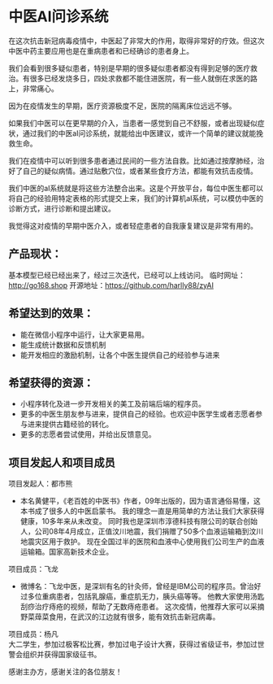 ﻿# 中医AI问诊系统
在这次抗击新冠病毒疫情中，中医起了非常大的作用，取得非常好的疗效。但这次中医中药主要应用也是在重病患者和已经确诊的患者身上。

我们会看到很多疑似患者，特别是早期的很多疑似患者都没有得到足够的医疗救治。有很多已经发烧多日，四处求救都不能住进医院，有一些人就倒在求医的路上，非常痛心。

因为在疫情发生的早期，医疗资源极度不足，医院的隔离床位远远不够。

如果我们中医可以在更早期的介入，当患者一感觉到自己不舒服，或者出现疑似症状，通过我们的中医aI问诊系统，就能给出中医建议，或许一个简单的建议就能挽救生命。

我们在疫情中可以听到很多患者通过民间的一些方法自救。比如通过按摩肺经，治好了自己的疑似病情。通过贴敷穴位，或者某些食疗方法，都能有效抗击疫情。

我们中医的aI系统就是将这些方法整合出来。这是个开放平台，每位中医生都可以将自己的经验用特定表格的形式提交上来，我们的计算机aI系统，可以模仿中医的诊断方式，进行诊断和提出建议。

我觉得这对疫情的早期中医介入，或者轻症患者的自我康复建议是非常有用的。

## 产品现状：
基本模型已经已经出来了，经过三次迭代，已经可以上线访问。
临时网址：http://go168.shop
开源地址：https://github.com/harlly88/zyAI

## 希望达到的效果：
* 能在微信小程序中运行，让大家更易用。
* 能生成统计数据和反馈机制
* 能开发相应的激励机制，让各个中医生提供自己的经验参与进来

## 希望获得的资源：
* 小程序转化及进一步开发相关的美工及前端后端的程序员。
* 更多的中医生朋友参与进来，提供自己的经验。也欢迎中医学生或者志愿者参与进来提供古籍经验的转化。
* 更多的志愿者尝试使用，并给出反馈意见。

## 项目发起人和项目成员
项目发起人：都市熊
* 本名黄健平，《老百姓的中医书》作者，09年出版的，因为语言通俗易懂，这本书成了很多人的中医启蒙书。
  我的理念一直是用简单的方法让我们大家获得健康，10多年来从未改变。
  同时我也是深圳市淳德科技有限公司的联合创始人，公司08年4月成立，正值汶川地震，我们捐赠了50多个血液运输箱到汶川地震灾区用于救护。
  现在全国过半的医院和血液中心使用我们公司生产的血液运输箱。国家高新技术企业。

项目成员：飞龙
* 微博名：飞龙中医，是深圳有名的针灸师，曾经是IBM公司的程序员。曾治好过多位重病患者，包括乳腺癌，重症肌无力，胰头癌等等。
  他教大家使用汤匙刮痧治疗痔疮的视频，帮助了无数痔疮患者。
  这次疫情，他推荐大家可以采摘野菜蔊菜食用，在武汉的江边就有很多，能有效抗击新冠病毒。
  
项目成员：杨凡  
  大二学生，参加过极客松比赛，参加过电子设计大赛，获得过省级证书，参加过世警会组织并获得国家级征书。

感谢主办方，感谢关注的各位朋友！
